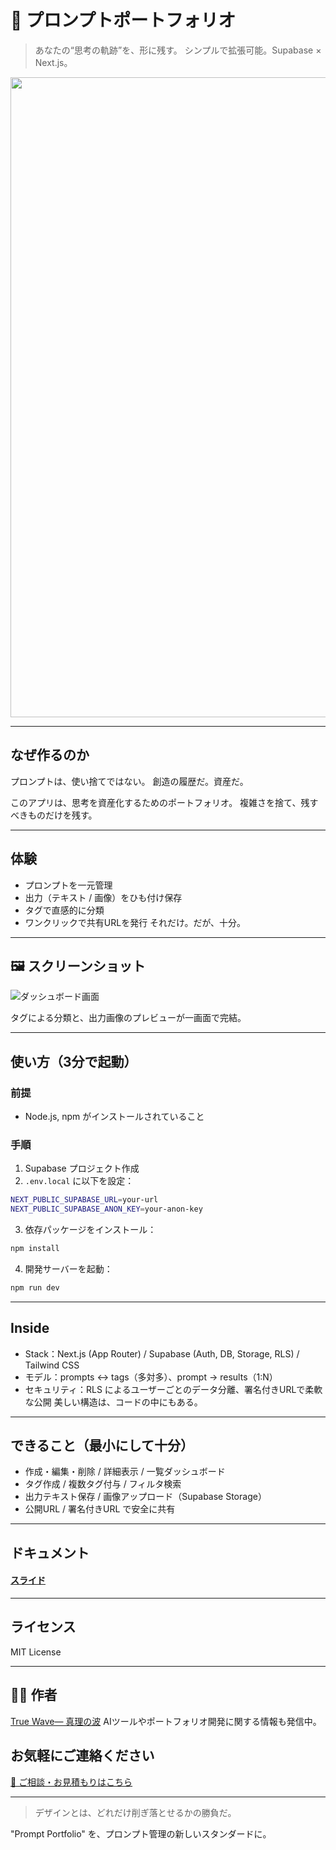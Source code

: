 # 🧠 プロンプトポートフォリオ

> あなたの“思考の軌跡”を、形に残す。
> シンプルで拡張可能。Supabase × Next.js。

<p align="center">
<img width="1536" height="1024" alt="プロンプト" src="https://github.com/user-attachments/assets/6049f93b-d61d-4a2c-bc41-3dcbe9473eeb" />
</p>


---

## なぜ作るのか

プロンプトは、使い捨てではない。
創造の履歴だ。資産だ。

このアプリは、思考を資産化するためのポートフォリオ。
複雑さを捨て、残すべきものだけを残す。

---

## 体験

- プロンプトを一元管理
- 出力（テキスト / 画像）をひも付け保存
- タグで直感的に分類
- ワンクリックで共有URLを発行
それだけ。だが、十分。

---

## 🖼 スクリーンショット
![ダッシュボード画面](https://github.com/user-attachments/assets/2b357ac1-cdfb-4b78-945b-6c51bd2acbe3)

タグによる分類と、出力画像のプレビューが一画面で完結。

---

## 使い方（3分で起動）

### 前提

* Node.js, npm がインストールされていること

### 手順

1. Supabase プロジェクト作成
2. `.env.local` に以下を設定：

```bash
NEXT_PUBLIC_SUPABASE_URL=your-url
NEXT_PUBLIC_SUPABASE_ANON_KEY=your-anon-key
```

3. 依存パッケージをインストール：

```bash
npm install
```

4. 開発サーバーを起動：

```bash
npm run dev
```

---

## Inside

- Stack：Next.js (App Router) / Supabase (Auth, DB, Storage, RLS) / Tailwind CSS
- モデル：prompts ↔ tags（多対多）、prompt → results（1:N）
- セキュリティ：RLS によるユーザーごとのデータ分離、署名付きURLで柔軟な公開
美しい構造は、コードの中にもある。

---

## できること（最小にして十分）
- 作成・編集・削除 / 詳細表示 / 一覧ダッシュボード
- タグ作成 / 複数タグ付与 / フィルタ検索
- 出力テキスト保存 / 画像アップロード（Supabase Storage）
- 公開URL / 署名付きURL で安全に共有

---

## ドキュメント
#### [スライド](https://github.com/truthwave/my-ai-portfolio-clean/tree/main/%E8%B3%87%E6%96%99/AI%20%E3%83%97%E3%83%AD%E3%83%B3%E3%83%97%E3%83%88%20%E3%82%B9%E3%83%A9%E3%82%A4%E3%83%89)

---

## ライセンス

MIT License

---

## 🧑‍💻 作者

[True Wave― 真理の波](https://github.com/truthwave)
AIツールやポートフォリオ開発に関する情報も発信中。

## お気軽にご連絡ください
[📩 ご相談・お見積もりはこちら](mailto:realmadrid71214591@gmail.com)

---

> デザインとは、どれだけ削ぎ落とせるかの勝負だ。

"Prompt Portfolio" を、プロンプト管理の新しいスタンダードに。
